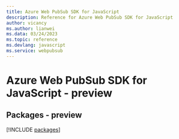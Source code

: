 ```yaml
---
title: Azure Web PubSub SDK for JavaScript
description: Reference for Azure Web PubSub SDK for JavaScript
author: vicancy
ms.author: lianwei
ms.data: 03/24/2023
ms.topic: reference
ms.devlang: javascript
ms.service: webpubsub
---
```

# Azure Web PubSub SDK for JavaScript - preview
## Packages - preview
[!INCLUDE [packages](web-pubsub-index.md)]